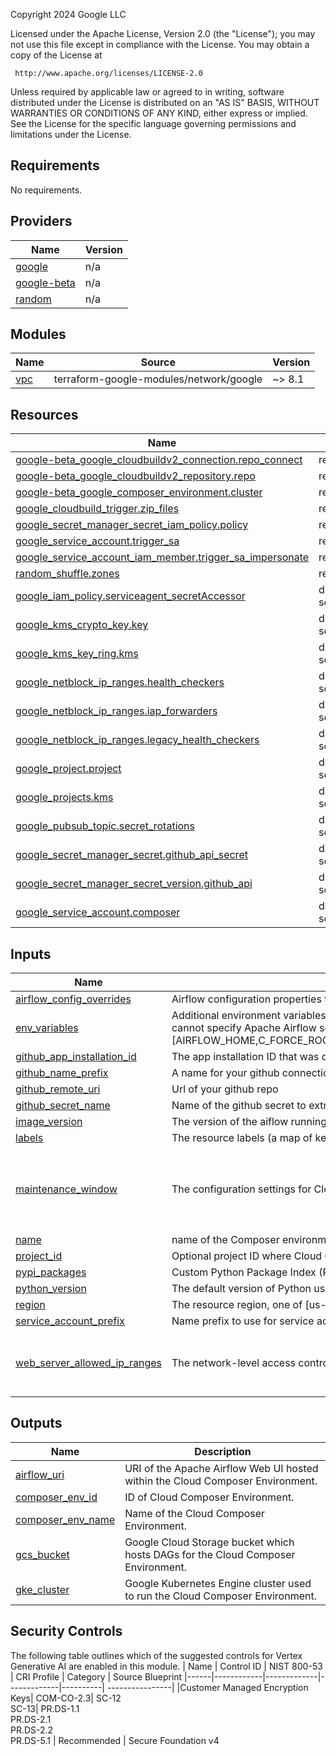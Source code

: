 <!-- BEGIN_TF_DOCS -->
Copyright 2024 Google LLC

Licensed under the Apache License, Version 2.0 (the "License");
you may not use this file except in compliance with the License.
You may obtain a copy of the License at

     http://www.apache.org/licenses/LICENSE-2.0

Unless required by applicable law or agreed to in writing, software
distributed under the License is distributed on an "AS IS" BASIS,
WITHOUT WARRANTIES OR CONDITIONS OF ANY KIND, either express or implied.
See the License for the specific language governing permissions and
limitations under the License.

## Requirements

No requirements.

## Providers

| Name | Version |
|------|---------|
| <a name="provider_google"></a> [google](#provider\_google) | n/a |
| <a name="provider_google-beta"></a> [google-beta](#provider\_google-beta) | n/a |
| <a name="provider_random"></a> [random](#provider\_random) | n/a |

## Modules

| Name | Source | Version |
|------|--------|---------|
| <a name="module_vpc"></a> [vpc](#module\_vpc) | terraform-google-modules/network/google | ~> 8.1 |

## Resources

| Name | Type |
|------|------|
| [google-beta_google_cloudbuildv2_connection.repo_connect](https://registry.terraform.io/providers/hashicorp/google-beta/latest/docs/resources/google_cloudbuildv2_connection) | resource |
| [google-beta_google_cloudbuildv2_repository.repo](https://registry.terraform.io/providers/hashicorp/google-beta/latest/docs/resources/google_cloudbuildv2_repository) | resource |
| [google-beta_google_composer_environment.cluster](https://registry.terraform.io/providers/hashicorp/google-beta/latest/docs/resources/google_composer_environment) | resource |
| [google_cloudbuild_trigger.zip_files](https://registry.terraform.io/providers/hashicorp/google/latest/docs/resources/cloudbuild_trigger) | resource |
| [google_secret_manager_secret_iam_policy.policy](https://registry.terraform.io/providers/hashicorp/google/latest/docs/resources/secret_manager_secret_iam_policy) | resource |
| [google_service_account.trigger_sa](https://registry.terraform.io/providers/hashicorp/google/latest/docs/resources/service_account) | resource |
| [google_service_account_iam_member.trigger_sa_impersonate](https://registry.terraform.io/providers/hashicorp/google/latest/docs/resources/service_account_iam_member) | resource |
| [random_shuffle.zones](https://registry.terraform.io/providers/hashicorp/random/latest/docs/resources/shuffle) | resource |
| [google_iam_policy.serviceagent_secretAccessor](https://registry.terraform.io/providers/hashicorp/google/latest/docs/data-sources/iam_policy) | data source |
| [google_kms_crypto_key.key](https://registry.terraform.io/providers/hashicorp/google/latest/docs/data-sources/kms_crypto_key) | data source |
| [google_kms_key_ring.kms](https://registry.terraform.io/providers/hashicorp/google/latest/docs/data-sources/kms_key_ring) | data source |
| [google_netblock_ip_ranges.health_checkers](https://registry.terraform.io/providers/hashicorp/google/latest/docs/data-sources/netblock_ip_ranges) | data source |
| [google_netblock_ip_ranges.iap_forwarders](https://registry.terraform.io/providers/hashicorp/google/latest/docs/data-sources/netblock_ip_ranges) | data source |
| [google_netblock_ip_ranges.legacy_health_checkers](https://registry.terraform.io/providers/hashicorp/google/latest/docs/data-sources/netblock_ip_ranges) | data source |
| [google_project.project](https://registry.terraform.io/providers/hashicorp/google/latest/docs/data-sources/project) | data source |
| [google_projects.kms](https://registry.terraform.io/providers/hashicorp/google/latest/docs/data-sources/projects) | data source |
| [google_pubsub_topic.secret_rotations](https://registry.terraform.io/providers/hashicorp/google/latest/docs/data-sources/pubsub_topic) | data source |
| [google_secret_manager_secret.github_api_secret](https://registry.terraform.io/providers/hashicorp/google/latest/docs/data-sources/secret_manager_secret) | data source |
| [google_secret_manager_secret_version.github_api](https://registry.terraform.io/providers/hashicorp/google/latest/docs/data-sources/secret_manager_secret_version) | data source |
| [google_service_account.composer](https://registry.terraform.io/providers/hashicorp/google/latest/docs/data-sources/service_account) | data source |

## Inputs

| Name | Description | Type | Default | Required |
|------|-------------|------|---------|:--------:|
| <a name="input_airflow_config_overrides"></a> [airflow\_config\_overrides](#input\_airflow\_config\_overrides) | Airflow configuration properties to override. Property keys contain the section and property names, separated by a hyphen, for example "core-dags\_are\_paused\_at\_creation". | `map(string)` | `{}` | no |
| <a name="input_env_variables"></a> [env\_variables](#input\_env\_variables) | Additional environment variables to provide to the Apache Airflow scheduler, worker, and webserver processes. Environment variable names must match the regular expression [a-zA-Z\_][a-zA-Z0-9\_]*. They cannot specify Apache Airflow software configuration overrides (they cannot match the regular expression AIRFLOW\_\_[A-Z0-9\_]+\_\_[A-Z0-9\_]+), and they cannot match any of the following reserved names: [AIRFLOW\_HOME,C\_FORCE\_ROOT,CONTAINER\_NAME,DAGS\_FOLDER,GCP\_PROJECT,GCS\_BUCKET,GKE\_CLUSTER\_NAME,SQL\_DATABASE,SQL\_INSTANCE,SQL\_PASSWORD,SQL\_PROJECT,SQL\_REGION,SQL\_USER] | `map(any)` | `{}` | no |
| <a name="input_github_app_installation_id"></a> [github\_app\_installation\_id](#input\_github\_app\_installation\_id) | The app installation ID that was created when installing Google Cloud Build in Github: https://github.com/apps/google-cloud-build | `number` | n/a | yes |
| <a name="input_github_name_prefix"></a> [github\_name\_prefix](#input\_github\_name\_prefix) | A name for your github connection to cloubuild | `string` | `"github-modules"` | no |
| <a name="input_github_remote_uri"></a> [github\_remote\_uri](#input\_github\_remote\_uri) | Url of your github repo | `string` | n/a | yes |
| <a name="input_github_secret_name"></a> [github\_secret\_name](#input\_github\_secret\_name) | Name of the github secret to extract github token info | `string` | `"github-api-token"` | no |
| <a name="input_image_version"></a> [image\_version](#input\_image\_version) | The version of the aiflow running in the cloud composer environment. | `string` | `"composer-2.5.2-airflow-2.6.3"` | no |
| <a name="input_labels"></a> [labels](#input\_labels) | The resource labels (a map of key/value pairs) to be applied to the Cloud Composer. | `map(string)` | `{}` | no |
| <a name="input_maintenance_window"></a> [maintenance\_window](#input\_maintenance\_window) | The configuration settings for Cloud Composer maintenance window. | <pre>object({<br>    start_time = string<br>    end_time   = string<br>    recurrence = string<br>  })</pre> | <pre>{<br>  "end_time": "2021-01-01T13:00:00Z",<br>  "recurrence": "FREQ=WEEKLY;BYDAY=SU",<br>  "start_time": "2021-01-01T01:00:00Z"<br>}</pre> | no |
| <a name="input_name"></a> [name](#input\_name) | name of the Composer environment | `string` | n/a | yes |
| <a name="input_project_id"></a> [project\_id](#input\_project\_id) | Optional project ID where Cloud Composer Environment is created. | `string` | `null` | no |
| <a name="input_pypi_packages"></a> [pypi\_packages](#input\_pypi\_packages) | Custom Python Package Index (PyPI) packages to be installed in the environment. Keys refer to the lowercase package name (e.g. "numpy"). | `map(string)` | `{}` | no |
| <a name="input_python_version"></a> [python\_version](#input\_python\_version) | The default version of Python used to run the Airflow scheduler, worker, and webserver processes. | `string` | `"3"` | no |
| <a name="input_region"></a> [region](#input\_region) | The resource region, one of [us-central1, us-east4]. | `string` | `"us-central1"` | no |
| <a name="input_service_account_prefix"></a> [service\_account\_prefix](#input\_service\_account\_prefix) | Name prefix to use for service accounts. | `string` | `"sa"` | no |
| <a name="input_web_server_allowed_ip_ranges"></a> [web\_server\_allowed\_ip\_ranges](#input\_web\_server\_allowed\_ip\_ranges) | The network-level access control policy for the Airflow web server. If unspecified, no network-level access restrictions will be applied. | <pre>list(object({<br>    value       = string<br>    description = string<br>  }))</pre> | `null` | no |

## Outputs

| Name | Description |
|------|-------------|
| <a name="output_airflow_uri"></a> [airflow\_uri](#output\_airflow\_uri) | URI of the Apache Airflow Web UI hosted within the Cloud Composer Environment. |
| <a name="output_composer_env_id"></a> [composer\_env\_id](#output\_composer\_env\_id) | ID of Cloud Composer Environment. |
| <a name="output_composer_env_name"></a> [composer\_env\_name](#output\_composer\_env\_name) | Name of the Cloud Composer Environment. |
| <a name="output_gcs_bucket"></a> [gcs\_bucket](#output\_gcs\_bucket) | Google Cloud Storage bucket which hosts DAGs for the Cloud Composer Environment. |
| <a name="output_gke_cluster"></a> [gke\_cluster](#output\_gke\_cluster) | Google Kubernetes Engine cluster used to run the Cloud Composer Environment. |
<!-- END_TF_DOCS -->

## Security Controls

The following table outlines which of the suggested controls for Vertex Generative AI are enabled in this module.
| Name | Control ID | NIST 800-53 | CRI Profile | Category | Source Blueprint
|------|------------|-------------|-------------|----------| ----------------|
|Customer Managed Encryption Keys| COM-CO-2.3| SC-12 <br />SC-13| PR.DS-1.1 <br /> PR.DS-2.1 <br /> PR.DS-2.2 <br /> PR.DS-5.1 | Recommended | Secure Foundation v4
